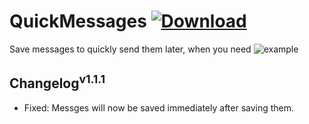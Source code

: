 
# QuickMessages [![Download][icon]][link] 

Save messages to quickly send them later, when you need
![example](https://i.gyazo.com/ef1e20d5074cd2a633015c5a72d2f063.gif)

## Changelog<sup>v1.1.1</sup>
* Fixed:
Messges will now be saved immediately after saving them. 

[icon]: https://img.shields.io/badge/Download-QuickMessages-brightgreen.svg
[link]: https://betterdiscord.net/ghdl?id=3557
